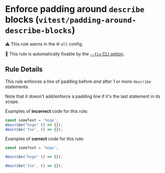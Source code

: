 # Enforce padding around `describe` blocks (`vitest/padding-around-describe-blocks`)

⚠️ This rule _warns_ in the 🌐 `all` config.

🔧 This rule is automatically fixable by the [`--fix` CLI option](https://eslint.org/docs/latest/user-guide/command-line-interface#--fix).

<!-- end auto-generated rule header -->

## Rule Details

This rule enforces a line of padding before _and_ after 1 or more `describe`
statements.

Note that it doesn't add/enforce a padding line if it's the last statement in
its scope.

Examples of **incorrect** code for this rule:

```js
const someText = 'hoge';
describe("hoge" () => {});
describe('foo', () => {});
```

Examples of **correct** code for this rule:

```js
const someText = 'hoge';

describe("hoge" () => {});

describe('foo', () => {});
```
